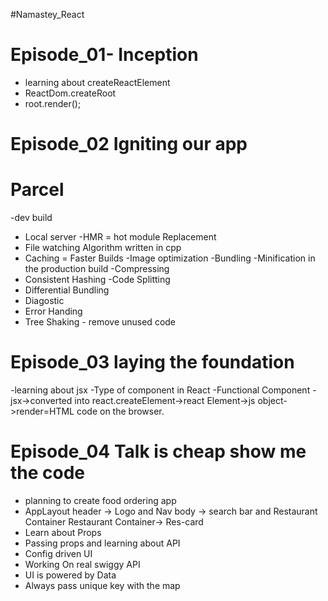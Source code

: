 #Namastey_React

# Episode_01- Inception

- learning about createReactElement
- ReactDom.createRoot
- root.render();

# Episode_02 Igniting our app

# Parcel

-dev build

- Local server
  -HMR = hot module Replacement
- File watching Algorithm written in cpp
- Caching = Faster Builds
  -Image optimization
  -Bundling
  -Minification in the production build
  -Compressing
- Consistent Hashing
  -Code Splitting
- Differential Bundling
- Diagostic
- Error Handing
- Tree Shaking - remove unused code

# Episode_03 laying the foundation

-learning about jsx
-Type of component in React
-Functional Component
-jsx->converted into react.createElement->react Element->js object->render=HTML code on the browser.

# Episode_04 Talk is cheap show me the code

- planning to create food ordering app
- AppLayout
  header -> Logo and Nav
  body -> search bar and Restaurant Container
  Restaurant Container-> Res-card
- Learn about Props
- Passing props and learning about API
- Config driven UI
- Working On real swiggy API
- UI is powered by Data
- Always pass unique key with the map 